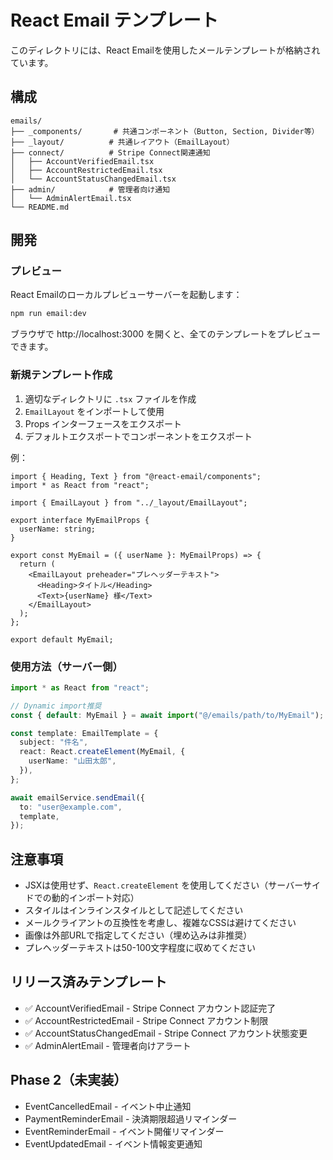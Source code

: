 # React Email テンプレート

このディレクトリには、React Emailを使用したメールテンプレートが格納されています。

## 構成

```
emails/
├── _components/       # 共通コンポーネント（Button, Section, Divider等）
├── _layout/          # 共通レイアウト（EmailLayout）
├── connect/          # Stripe Connect関連通知
│   ├── AccountVerifiedEmail.tsx
│   ├── AccountRestrictedEmail.tsx
│   └── AccountStatusChangedEmail.tsx
├── admin/            # 管理者向け通知
│   └── AdminAlertEmail.tsx
└── README.md
```

## 開発

### プレビュー

React Emailのローカルプレビューサーバーを起動します：

```bash
npm run email:dev
```

ブラウザで http://localhost:3000 を開くと、全てのテンプレートをプレビューできます。

### 新規テンプレート作成

1. 適切なディレクトリに `.tsx` ファイルを作成
2. `EmailLayout` をインポートして使用
3. Props インターフェースをエクスポート
4. デフォルトエクスポートでコンポーネントをエクスポート

例：

```tsx
import { Heading, Text } from "@react-email/components";
import * as React from "react";

import { EmailLayout } from "../_layout/EmailLayout";

export interface MyEmailProps {
  userName: string;
}

export const MyEmail = ({ userName }: MyEmailProps) => {
  return (
    <EmailLayout preheader="プレヘッダーテキスト">
      <Heading>タイトル</Heading>
      <Text>{userName} 様</Text>
    </EmailLayout>
  );
};

export default MyEmail;
```

### 使用方法（サーバー側）

```typescript
import * as React from "react";

// Dynamic import推奨
const { default: MyEmail } = await import("@/emails/path/to/MyEmail");

const template: EmailTemplate = {
  subject: "件名",
  react: React.createElement(MyEmail, {
    userName: "山田太郎",
  }),
};

await emailService.sendEmail({
  to: "user@example.com",
  template,
});
```

## 注意事項

- JSXは使用せず、`React.createElement` を使用してください（サーバーサイドでの動的インポート対応）
- スタイルはインラインスタイルとして記述してください
- メールクライアントの互換性を考慮し、複雑なCSSは避けてください
- 画像は外部URLで指定してください（埋め込みは非推奨）
- プレヘッダーテキストは50-100文字程度に収めてください

## リリース済みテンプレート

- ✅ AccountVerifiedEmail - Stripe Connect アカウント認証完了
- ✅ AccountRestrictedEmail - Stripe Connect アカウント制限
- ✅ AccountStatusChangedEmail - Stripe Connect アカウント状態変更
- ✅ AdminAlertEmail - 管理者向けアラート

## Phase 2（未実装）

- EventCancelledEmail - イベント中止通知
- PaymentReminderEmail - 決済期限超過リマインダー
- EventReminderEmail - イベント開催リマインダー
- EventUpdatedEmail - イベント情報変更通知

